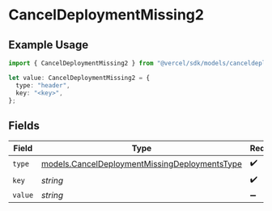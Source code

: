 # CancelDeploymentMissing2

## Example Usage

```typescript
import { CancelDeploymentMissing2 } from "@vercel/sdk/models/canceldeploymentop.js";

let value: CancelDeploymentMissing2 = {
  type: "header",
  key: "<key>",
};
```

## Fields

| Field                                                                                                | Type                                                                                                 | Required                                                                                             | Description                                                                                          |
| ---------------------------------------------------------------------------------------------------- | ---------------------------------------------------------------------------------------------------- | ---------------------------------------------------------------------------------------------------- | ---------------------------------------------------------------------------------------------------- |
| `type`                                                                                               | [models.CancelDeploymentMissingDeploymentsType](../models/canceldeploymentmissingdeploymentstype.md) | :heavy_check_mark:                                                                                   | N/A                                                                                                  |
| `key`                                                                                                | *string*                                                                                             | :heavy_check_mark:                                                                                   | N/A                                                                                                  |
| `value`                                                                                              | *string*                                                                                             | :heavy_minus_sign:                                                                                   | N/A                                                                                                  |